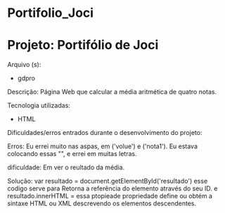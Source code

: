 # Portifolio_Joci


<h1> Projeto: Portifólio de Joci </h1>

Arquivo (s):
<ul>
  <li>gdpro</li>
</ul>

  Descrição: Página Web que calcular a média aritmética de quatro notas.
  
  Tecnologia utilizadas:
  
 <ul>
    <li>HTML</li>
 </ul>  
 
 Dificuldades/erros entrados durante o desenvolvimento do projeto:
 
Erros: Eu errei muito nas aspas, em ('volue') e ('nota1'). Eu estava colocando essas "", e errei em muitas letras.

dificuldade: Em ver o reultado da média.

Solução:  var resultado = document.getElementById('resultado') esse codigo serve para Retorna a referência do elemento através do seu ID. e  resultado.innerHTML = essa ptopieade propriedade define ou obtém a sintaxe HTML ou XML descrevendo os elementos descendentes.

